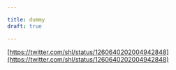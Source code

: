 ```yaml
---

title: dummy
draft: true

---
```


[https://twitter.com/shl/status/1260640202004942848](https://twitter.com/shl/status/1260640202004942848)
